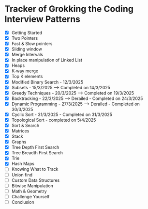 # Tracker of Grokking the Coding Interview Patterns

- [x] Getting Started
- [x] Two Pointers
- [x] Fast & Slow pointers
- [x] Sliding window
- [x] Merge Intervals
- [x] In place manipulation of Linked List
- [x] Heaps
- [x] K-way merge
- [x] Top K elements
- [x] Modified Binary Search - 12/3/2025
- [x] Subsets - 15/3/2025 --> Completed on 14/3/2025
- [x] Greedy Techniques - 20/3/2025 --> Completed on 19/3/2025
- [x] Backtracking - 22/3/2025 --> Derailed - Completed on 24/3/2025
- [x] Dynamic Programming - 27/3/2025 --> Derailed - Completed on 30/3/2025
- [x] Cyclic Sort - 31/3/2025 - Completed on 31/3/2025
- [x] Topological Sort - completed on 5/4/2025
- [x] Sort & Search
- [x] Matrices
- [x] Stack
- [x] Graphs
- [x] Tree Depth First Search
- [x] Tree Breadth First Search
- [x] Trie
- [x] Hash Maps
- [ ] Knowing What to Track
- [ ] Union find
- [ ] Custom Data Structures
- [ ] Bitwise Manipulation
- [ ] Math & Geometry
- [ ] Challenge Yourself
- [ ] Conclusion
